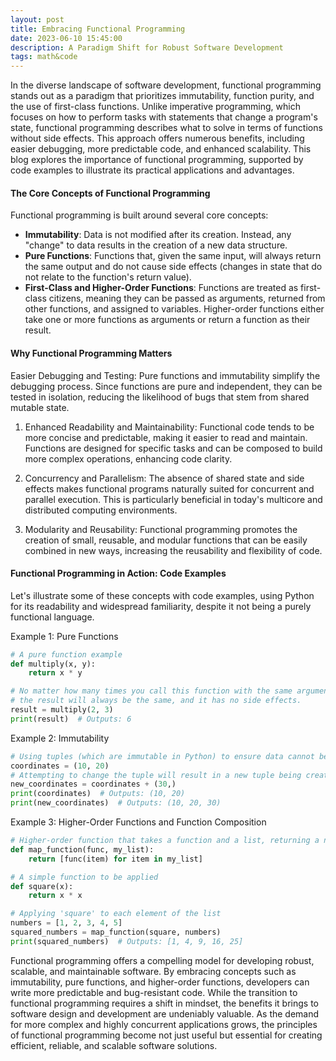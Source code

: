 ```yaml
---
layout: post
title: Embracing Functional Programming
date: 2023-06-10 15:45:00
description: A Paradigm Shift for Robust Software Development 
tags: math&code 
---
```


In the diverse landscape of software development, functional programming stands out as a paradigm that prioritizes immutability, function purity, and the use of first-class functions. Unlike imperative programming, which focuses on how to perform tasks with statements that change a program's state, functional programming describes what to solve in terms of functions without side effects. This approach offers numerous benefits, including easier debugging, more predictable code, and enhanced scalability. This blog explores the importance of functional programming, supported by code examples to illustrate its practical applications and advantages.

#### The Core Concepts of Functional Programming
Functional programming is built around several core concepts:

- **Immutability**: Data is not modified after its creation. Instead, any "change" to data results in the creation of a new data structure.
- **Pure Functions**: Functions that, given the same input, will always return the same output and do not cause side effects (changes in state that do not relate to the function's return value).
- **First-Class and Higher-Order Functions**: Functions are treated as first-class citizens, meaning they can be passed as arguments, returned from other functions, and assigned to variables. Higher-order functions either take one or more functions as arguments or return a function as their result.

#### Why Functional Programming Matters
Easier Debugging and Testing: Pure functions and immutability simplify the debugging process. Since functions are pure and independent, they can be tested in isolation, reducing the likelihood of bugs that stem from shared mutable state.

1. Enhanced Readability and Maintainability: Functional code tends to be more concise and predictable, making it easier to read and maintain. Functions are designed for specific tasks and can be composed to build more complex operations, enhancing code clarity.

2. Concurrency and Parallelism: The absence of shared state and side effects makes functional programs naturally suited for concurrent and parallel execution. This is particularly beneficial in today's multicore and distributed computing environments.

3. Modularity and Reusability: Functional programming promotes the creation of small, reusable, and modular functions that can be easily combined in new ways, increasing the reusability and flexibility of code.

#### Functional Programming in Action: Code Examples
Let's illustrate some of these concepts with code examples, using Python for its readability and widespread familiarity, despite it not being a purely functional language.

Example 1: Pure Functions
```python
# A pure function example
def multiply(x, y):
    return x * y

# No matter how many times you call this function with the same arguments,
# the result will always be the same, and it has no side effects.
result = multiply(2, 3)
print(result)  # Outputs: 6
```

Example 2: Immutability
```python
# Using tuples (which are immutable in Python) to ensure data cannot be changed
coordinates = (10, 20)
# Attempting to change the tuple will result in a new tuple being created rather than altering the original
new_coordinates = coordinates + (30,)
print(coordinates)  # Outputs: (10, 20)
print(new_coordinates)  # Outputs: (10, 20, 30)
```

Example 3: Higher-Order Functions and Function Composition
```python
# Higher-order function that takes a function and a list, returning a new list with the function applied to each element
def map_function(func, my_list):
    return [func(item) for item in my_list]

# A simple function to be applied
def square(x):
    return x * x

# Applying 'square' to each element of the list
numbers = [1, 2, 3, 4, 5]
squared_numbers = map_function(square, numbers)
print(squared_numbers)  # Outputs: [1, 4, 9, 16, 25]
```

Functional programming offers a compelling model for developing robust, scalable, and maintainable software. By embracing concepts such as immutability, pure functions, and higher-order functions, developers can write more predictable and bug-resistant code. While the transition to functional programming requires a shift in mindset, the benefits it brings to software design and development are undeniably valuable. As the demand for more complex and highly concurrent applications grows, the principles of functional programming become not just useful but essential for creating efficient, reliable, and scalable software solutions.